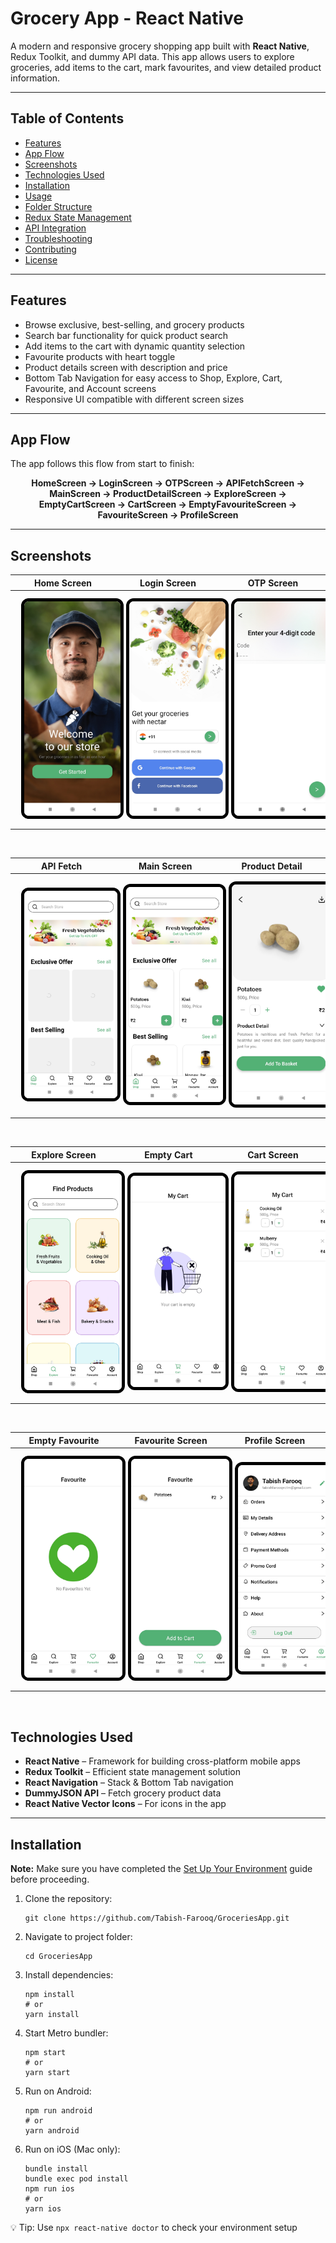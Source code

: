 # Grocery App - React Native

<p>A modern and responsive grocery shopping app built with <strong>React Native</strong>, Redux Toolkit, and dummy API data. This app allows users to explore groceries, add items to the cart, mark favourites, and view detailed product information.</p>

<hr />

## Table of Contents

<ul>
  <li><a href="#features">Features</a></li>
  <li><a href="#app-flow">App Flow</a></li>
  <li><a href="#screenshots">Screenshots</a></li>
  <li><a href="#technologies-used">Technologies Used</a></li>
  <li><a href="#installation">Installation</a></li>
  <li><a href="#usage">Usage</a></li>
  <li><a href="#folder-structure">Folder Structure</a></li>
  <li><a href="#redux-state-management">Redux State Management</a></li>
  <li><a href="#api-integration">API Integration</a></li>
  <li><a href="#troubleshooting">Troubleshooting</a></li>
  <li><a href="#contributing">Contributing</a></li>
  <li><a href="#license">License</a></li>
</ul>

<hr />

## Features

<ul>
  <li>Browse exclusive, best-selling, and grocery products</li>
  <li>Search bar functionality for quick product search</li>
  <li>Add items to the cart with dynamic quantity selection</li>
  <li>Favourite products with heart toggle</li>
  <li>Product details screen with description and price</li>
  <li>Bottom Tab Navigation for easy access to Shop, Explore, Cart, Favourite, and Account screens</li>
  <li>Responsive UI compatible with different screen sizes</li>
</ul>

<hr />

## App Flow

<p>The app follows this flow from start to finish:</p>

<div style="text-align:center;">
  <strong>HomeScreen → LoginScreen → OTPScreen → APIFetchScreen → MainScreen → ProductDetailScreen → ExploreScreen → EmptyCartScreen → CartScreen → EmptyFavouriteScreen → FavouriteScreen → ProfileScreen</strong>
</div>


<hr />

## Screenshots

| Home Screen | Login Screen | OTP Screen |
|-------------|--------------|------------|
| <img src="./src/assets/screenshots/HomeScreen.jpg" width="250" style="border:5px solid black; border-radius:12px; margin: 10px;" /> | <img src="./src/assets/screenshots/LoginScreen.jpg" width="250" style="border:5px solid black; border-radius:12px; margin: 10px;" /> | <img src="./src/assets/screenshots/OTPScreen.jpg" width="250" style="border:5px solid black; border-radius:12px; margin: 10px;" /> |

<br/>

| API Fetch | Main Screen | Product Detail |
|-----------|------------|----------------|
| <img src="./src/assets/screenshots/apiFetchScreen.jpg" width="250" style="border:5px solid black; border-radius:12px; margin: 10px;" /> | <img src="./src/assets/screenshots/MainScreen.jpg" width="250" style="border:5px solid black; border-radius:12px; margin: 10px;" /> | <img src="./src/assets/screenshots/ProductDetailScreen.jpg" width="250" style="border:5px solid black; border-radius:12px; margin: 10px;" /> |

<br/>

| Explore Screen | Empty Cart | Cart Screen |
|----------------|------------|-------------|
| <img src="./src/assets/screenshots/ExploreScreen.jpg" width="250" style="border:5px solid black; border-radius:12px; margin: 10px;" /> | <img src="./src/assets/screenshots/EmptyCartScreen.jpg" width="250" style="border:5px solid black; border-radius:12px; margin: 10px;" /> | <img src="./src/assets/screenshots/CartScreen.jpg" width="250" style="border:5px solid black; border-radius:12px; margin: 10px;" /> |

<br/>

| Empty Favourite | Favourite Screen | Profile Screen |
|-----------------|----------------|----------------|
| <img src="./src/assets/screenshots/EmptyFavouriteScreen.jpg" width="250" style="border:5px solid black; border-radius:12px; margin: 10px;" /> | <img src="./src/assets/screenshots/FavouriteScreen.jpg" width="250" style="border:5px solid black; border-radius:12px; margin: 10px;" /> | <img src="./src/assets/screenshots/ProfileScreen.jpg" width="250" style="border:5px solid black; border-radius:12px; margin: 10px;" /> |

<br/>




## Technologies Used

<ul>
  <li><strong>React Native</strong> – Framework for building cross-platform mobile apps</li>
  <li><strong>Redux Toolkit</strong> – Efficient state management solution</li>
  <li><strong>React Navigation</strong> – Stack & Bottom Tab navigation</li>
  <li><strong>DummyJSON API</strong> – Fetch grocery product data</li>
  <li><strong>React Native Vector Icons</strong> – For icons in the app</li>
</ul>

<hr />

## Installation

<p><strong>Note:</strong> Make sure you have completed the <a href="https://reactnative.dev/docs/environment-setup">Set Up Your Environment</a> guide before proceeding.</p>

<ol>
  <li>Clone the repository:
    <pre><code>git clone https://github.com/Tabish-Farooq/GroceriesApp.git</code></pre>
  </li>
  <li>Navigate to project folder:
    <pre><code>cd GroceriesApp</code></pre>
  </li>
  <li>Install dependencies:
    <pre><code>npm install
# or
yarn install</code></pre>
  </li>
  <li>Start Metro bundler:
    <pre><code>npm start
# or
yarn start</code></pre>
  </li>
  <li>Run on Android:
    <pre><code>npm run android
# or
yarn android</code></pre>
  </li>
  <li>Run on iOS (Mac only):
    <pre><code>bundle install
bundle exec pod install
npm run ios
# or
yarn ios</code></pre>
  </li>
</ol>

<p>💡 Tip: Use <code>npx react-native doctor</code> to check your environment setup</p>
